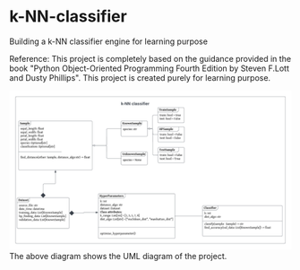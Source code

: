 # k-NN-classifier
Building a k-NN classifier engine for learning purpose

Reference:
This project is completely based on the guidance provided in the book "Python Object-Oriented Programming Fourth Edition by Steven F.Lott and Dusty Phillips". 
This project is created purely for learning purpose.

![image](Documentation/Images/k-NN_UML_version_1.png "UML_version1")
The above diagram shows the UML diagram of the project.
